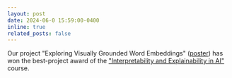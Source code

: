 ```yaml
---
layout: post
date: 2024-06-0 15:59:00-0400
inline: true
related_posts: false
---
```


Our project "Exploring Visually Grounded Word Embeddings" ([poster]((assets/pdf/project-paper.pdf))) has won the best-project award of the ["Interpretability and Explainability in AI"](https://coursecatalogue.uva.nl/xmlpages/page/2023-2024-en/search-course/course/110133) course.